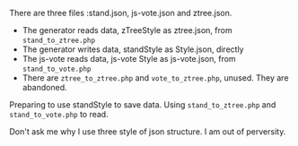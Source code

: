 There are three files :stand.json, js-vote.json and ztree.json.

- The generator reads data, zTreeStyle as ztree.json, from `stand_to_ztree.php`
- The generator writes data, standStyle as Style.json, directly
- The js-vote reads data, js-vote Style as js-vote.json, from `stand_to_vote.php`
- There are `ztree_to_ztree.php` and `vote_to_ztree.php`, unused. They are abandoned.

Preparing to use standStyle to save data. Using `stand_to_ztree.php` and `stand_to_vote.php` to read.

Don't ask me why I use three style of json structure. I am out of perversity.
